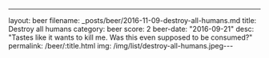 ---
layout: beer
filename: _posts/beer/2016-11-09-destroy-all-humans.md
title: Destroy all humans
category: beer
score: 2
beer-date: "2016-09-21"
desc: "Tastes like it wants to kill me. Was this even supposed to be consumed?"
permalink: /beer/:title.html
img: /img/list/destroy-all-humans.jpeg---
